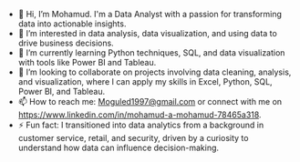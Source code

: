 - 👋 Hi, I’m Mohamud. I'm a Data Analyst with a passion for transforming data into actionable insights.
- 👀 I’m interested in data analysis, data visualization, and using data to drive business decisions.
- 🌱 I’m currently learning Python techniques, SQL, and data visualization with tools like Power BI and Tableau.
- 💞️ I’m looking to collaborate on projects involving data cleaning, analysis, and visualization, where I can apply my skills in Excel, Python, SQL, Power BI, and Tableau.
- 📫 How to reach me: Moguled1997@gmail.com or connect with me on https://www.linkedin.com/in/mohamud-a-mohamud-78465a318.
- ⚡ Fun fact: I transitioned into data analytics from a background in customer service, retail, and security, driven by a curiosity to understand how data can influence decision-making.


<!---
Moguled1/Moguled1 is a ✨ special ✨ repository because its `README.md` (this file) appears on your GitHub profile.
You can click the Preview link to take a look at your changes.
--->
